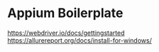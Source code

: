 # Appium Boilerplate

https://webdriver.io/docs/gettingstarted
https://allurereport.org/docs/install-for-windows/
